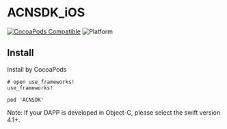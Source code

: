 # ACNSDK_iOS

[![CocoaPods Compatible](https://img.shields.io/cocoapods/v/ACNSDK.svg)](https://img.shields.io/cocoapods/v/ACNSDK.svg)
![Platform](https://img.shields.io/cocoapods/p/ACNSDK.svg?style=flat)

## Install
Install by CocoaPods

```
# open use_frameworks!
use_frameworks!

pod 'ACNSDK'
```
Note: If your DAPP is developed in Object-C, please select the swift version 4.1+.
